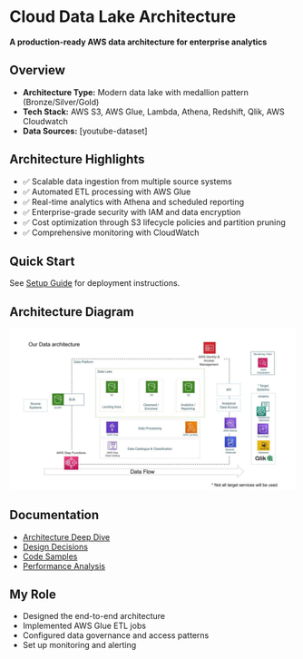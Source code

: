 # Cloud Data Lake Architecture

**A production-ready AWS data architecture for enterprise analytics**

## Overview
- **Architecture Type:** Modern data lake with medallion pattern (Bronze/Silver/Gold)
- **Tech Stack:** AWS S3, AWS Glue, Lambda, Athena, Redshift, Qlik, AWS Cloudwatch
- **Data Sources:** [youtube-dataset]

## Architecture Highlights
- ✅ Scalable data ingestion from multiple source systems
- ✅ Automated ETL processing with AWS Glue
- ✅ Real-time analytics with Athena and scheduled reporting
- ✅ Enterprise-grade security with IAM and data encryption
- ✅ Cost optimization through S3 lifecycle policies and partition pruning
- ✅ Comprehensive monitoring with CloudWatch


## Quick Start
See [Setup Guide](docs/setup-guide.md) for deployment instructions.

## Architecture Diagram
![Architecture Diagram](architecture.jpeg)

## Documentation
- [Architecture Deep Dive](ARCHITECTURE.md)
- [Design Decisions](design-decisions.md)
- [Code Samples](code-samples/)
- [Performance Analysis](performance-metrics/)

## My Role
- Designed the end-to-end architecture
- Implemented AWS Glue ETL jobs
- Configured data governance and access patterns
- Set up monitoring and alerting